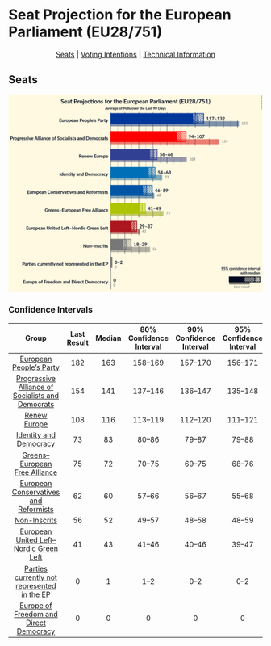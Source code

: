 # Seat Projection for the European Parliament (EU28/751)

<p align="center"><a href="#seats">Seats</a> | <a href="#voting-intentions">Voting Intentions</a> | <a href="#technical-information">Technical Information</a></p>

## Seats

![Graph with seats not yet produced](average-2019-06-30-seats.png "Seats")

### Confidence Intervals

| Group | Last Result | Median | 80% Confidence Interval | 90% Confidence Interval | 95% Confidence Interval | 99% Confidence Interval |
|:-----:|:-----------:|:------:|:-----------------------:|:-----------------------:|:-----------------------:|:-----------------------:|
| <a href="#european-people’s-party">European People’s Party</a> | 182 | 163 | 158–169 |157–170 | 156–171 | 153–174 |
| <a href="#progressive-alliance-of-socialists-and-democrats">Progressive Alliance of Socialists and Democrats</a> | 154 | 141 | 137–146 |136–147 | 135–148 | 133–151 |
| <a href="#renew-europe">Renew Europe</a> | 108 | 116 | 113–119 |112–120 | 111–121 | 110–122 |
| <a href="#identity-and-democracy">Identity and Democracy</a> | 73 | 83 | 80–86 |79–87 | 79–88 | 77–89 |
| <a href="#greens–european-free-alliance">Greens–European Free Alliance</a> | 75 | 72 | 70–75 |69–75 | 68–76 | 67–77 |
| <a href="#european-conservatives-and-reformists">European Conservatives and Reformists</a> | 62 | 60 | 57–66 |56–67 | 55–68 | 54–69 |
| <a href="#non-inscrits">Non-Inscrits</a> | 56 | 52 | 49–57 |48–58 | 48–59 | 47–60 |
| <a href="#european-united-left–nordic-green-left">European United Left–Nordic Green Left</a> | 41 | 43 | 41–46 |40–46 | 39–47 | 38–48 |
| <a href="#parties-currently-not-represented-in-the-ep">Parties currently not represented in the EP</a> | 0 | 1 | 1–2 |0–2 | 0–2 | 0–3 |
| <a href="#europe-of-freedom-and-direct-democracy">Europe of Freedom and Direct Democracy</a> | 0 | 0 | 0 |0 | 0 | 0 |

